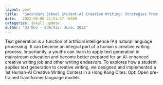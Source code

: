 ```yaml
---
layout: post
title:  "Secondary School Student-AI Creative Writing: Strategies from Text Generator Interactions"
date:   2022-06-06 21:51:57 -0400
categories: jekyll update
author: "DJ Woo - EdArXiv. June, 2022"
---
```

Text generation is a function of artificial intelligence (AI) natural language processing. It can become an integral part of a human s creative writing process. Importantly, a youths can learn to apply text generation in mainstream education and become better prepared for an AI-enhanced creative writing job and other writing endeavors. To explores how a student applies text generation to creative writing, we designed and implemented a 1st Human-AI Creative Writing Contest in a Hong Kong  Cites: Opt: Open pre-trained transformer language models